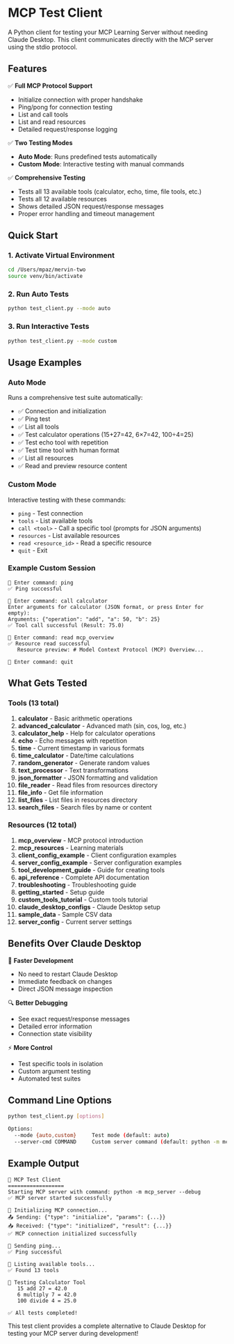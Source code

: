 # MCP Test Client

A Python client for testing your MCP Learning Server without needing Claude Desktop. This client communicates directly with the MCP server using the stdio protocol.

## Features

✅ **Full MCP Protocol Support**
- Initialize connection with proper handshake
- Ping/pong for connection testing
- List and call tools
- List and read resources
- Detailed request/response logging

✅ **Two Testing Modes**
- **Auto Mode**: Runs predefined tests automatically
- **Custom Mode**: Interactive testing with manual commands

✅ **Comprehensive Testing**
- Tests all 13 available tools (calculator, echo, time, file tools, etc.)
- Tests all 12 available resources
- Shows detailed JSON request/response messages
- Proper error handling and timeout management

## Quick Start

### 1. Activate Virtual Environment
```bash
cd /Users/mpaz/mervin-two
source venv/bin/activate
```

### 2. Run Auto Tests
```bash
python test_client.py --mode auto
```

### 3. Run Interactive Tests
```bash
python test_client.py --mode custom
```

## Usage Examples

### Auto Mode
Runs a comprehensive test suite automatically:
- ✅ Connection and initialization
- ✅ Ping test
- ✅ List all tools
- ✅ Test calculator operations (15+27=42, 6×7=42, 100÷4=25)
- ✅ Test echo tool with repetition
- ✅ Test time tool with human format
- ✅ List all resources
- ✅ Read and preview resource content

### Custom Mode
Interactive testing with these commands:
- `ping` - Test connection
- `tools` - List available tools
- `call <tool>` - Call a specific tool (prompts for JSON arguments)
- `resources` - List available resources
- `read <resource_id>` - Read a specific resource
- `quit` - Exit

### Example Custom Session
```
🎯 Enter command: ping
✅ Ping successful

🎯 Enter command: call calculator
Enter arguments for calculator (JSON format, or press Enter for empty):
Arguments: {"operation": "add", "a": 50, "b": 25}
✅ Tool call successful (Result: 75.0)

🎯 Enter command: read mcp_overview
✅ Resource read successful
   Resource preview: # Model Context Protocol (MCP) Overview...

🎯 Enter command: quit
```

## What Gets Tested

### Tools (13 total)
1. **calculator** - Basic arithmetic operations
2. **advanced_calculator** - Advanced math (sin, cos, log, etc.)
3. **calculator_help** - Help for calculator operations
4. **echo** - Echo messages with repetition
5. **time** - Current timestamp in various formats
6. **time_calculator** - Date/time calculations
7. **random_generator** - Generate random values
8. **text_processor** - Text transformations
9. **json_formatter** - JSON formatting and validation
10. **file_reader** - Read files from resources directory
11. **file_info** - Get file information
12. **list_files** - List files in resources directory
13. **search_files** - Search files by name or content

### Resources (12 total)
1. **mcp_overview** - MCP protocol introduction
2. **mcp_resources** - Learning materials
3. **client_config_example** - Client configuration examples
4. **server_config_example** - Server configuration examples
5. **tool_development_guide** - Guide for creating tools
6. **api_reference** - Complete API documentation
7. **troubleshooting** - Troubleshooting guide
8. **getting_started** - Setup guide
9. **custom_tools_tutorial** - Custom tools tutorial
10. **claude_desktop_configs** - Claude Desktop setup
11. **sample_data** - Sample CSV data
12. **server_config** - Current server settings

## Benefits Over Claude Desktop

🚀 **Faster Development**
- No need to restart Claude Desktop
- Immediate feedback on changes
- Direct JSON message inspection

🔍 **Better Debugging**
- See exact request/response messages
- Detailed error information
- Connection state visibility

⚡ **More Control**
- Test specific tools in isolation
- Custom argument testing
- Automated test suites

## Command Line Options

```bash
python test_client.py [options]

Options:
  --mode {auto,custom}     Test mode (default: auto)
  --server-cmd COMMAND     Custom server command (default: python -m mcp_server --debug)
```

## Example Output

```
🚀 MCP Test Client
==================
Starting MCP server with command: python -m mcp_server --debug
✅ MCP server started successfully

🔄 Initializing MCP connection...
📤 Sending: {"type": "initialize", "params": {...}}
📥 Received: {"type": "initialized", "result": {...}}
✅ MCP connection initialized successfully

🏓 Sending ping...
✅ Ping successful

🔧 Listing available tools...
✅ Found 13 tools

🧮 Testing Calculator Tool
   15 add 27 = 42.0
   6 multiply 7 = 42.0
   100 divide 4 = 25.0

✅ All tests completed!
```

This test client provides a complete alternative to Claude Desktop for testing your MCP server during development!
